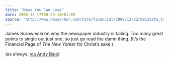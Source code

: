 ```yaml
---
title: "News You Can Lose"
date: 2008-12-17T00:29:14+01:00
source: "http://www.newyorker.com/talk/financial/2008/12/22/081222ta_talk_surowiecki"
---
```


James Surowiecki on why the newspaper industry is failing. Too many great points to single out just one, so just go read the damn thing. (It’s the Financial Page of <cite>The New Yorker</cite> for Christ’s sake.)

(as always, [via Andy Baio](http://waxy.org/links/archive/2008/12/index.shtml))
